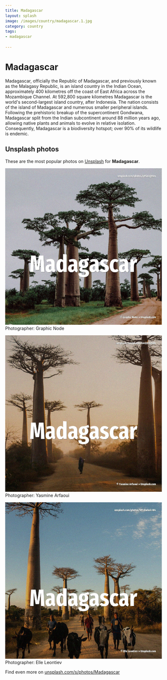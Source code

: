 ```yaml
---
title: Madagascar
layout: splash
image: /images/country/madagascar.1.jpg
category: country
tags:
- madagascar

---
```

# Madagascar

Madagascar, officially the Republic of Madagascar, and previously known as the Malagasy Republic, 
is an island country in the Indian Ocean, approximately 400 kilometres  off the coast of East 
Africa across the Mozambique Channel.
At 592,800 square kilometres  Madagascar is the world's second-largest island country, after 
Indonesia.
The nation consists of the island of Madagascar  and numerous smaller peripheral islands.
Following the prehistoric breakup of the supercontinent Gondwana, Madagascar split from the Indian 
subcontinent around 88 million years ago, allowing native plants and animals to evolve in relative 
isolation.
Consequently, Madagascar is a biodiversity hotspot; over 90% of its wildlife is endemic.

 
## Unsplash photos
These are the most popular photos on [Unsplash](https://unsplash.com) for **Madagascar**.
 
![Madagascar](/images/country/madagascar.1.jpg)
Photographer:  Graphic Node
 
![Madagascar](/images/country/madagascar.2.jpg)
Photographer:  Yasmine Arfaoui
 
![Madagascar](/images/country/madagascar.3.jpg)
Photographer:  Elle Leontiev
 
Find even more on [unsplash.com/s/photos/Madagascar](https://unsplash.com/s/photos/Madagascar)
 
